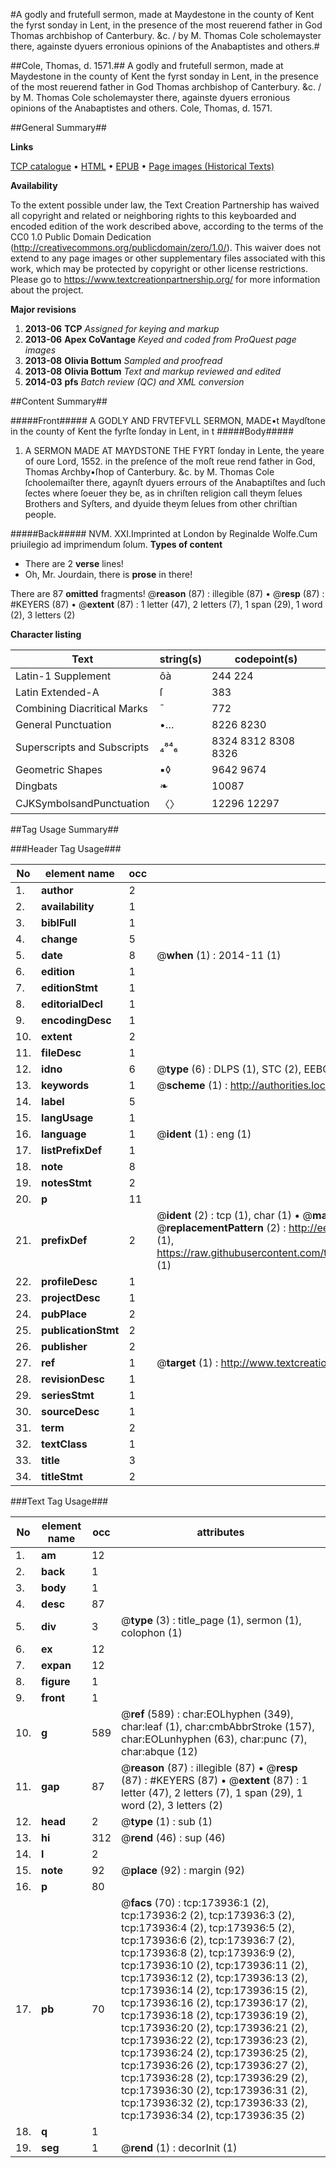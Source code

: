 #A godly and frutefull sermon, made at Maydestone in the county of Kent the fyrst sonday in Lent, in the presence of the most reuerend father in God Thomas archbishop of Canterbury. &c. / by M. Thomas Cole scholemayster there, againste dyuers erronious opinions of the Anabaptistes and others.#

##Cole, Thomas, d. 1571.##
A godly and frutefull sermon, made at Maydestone in the county of Kent the fyrst sonday in Lent, in the presence of the most reuerend father in God Thomas archbishop of Canterbury. &c. / by M. Thomas Cole scholemayster there, againste dyuers erronious opinions of the Anabaptistes and others.
Cole, Thomas, d. 1571.

##General Summary##

**Links**

[TCP catalogue](http://www.ota.ox.ac.uk/tcp/)  • 
[HTML](http://tei.it.ox.ac.uk/tcp/Texts-HTML/free/B01/B01083.html)  • 
[EPUB](http://tei.it.ox.ac.uk/tcp/Texts-EPUB/free/B01/B01083.epub) • 
[Page images (Historical Texts)](https://historicaltexts.jisc.ac.uk/eebo-52633120e)

**Availability**

To the extent possible under law, the Text Creation Partnership has waived all copyright and related or neighboring rights to this keyboarded and encoded edition of the work described above, according to the terms of the CC0 1.0 Public Domain Dedication (http://creativecommons.org/publicdomain/zero/1.0/). This waiver does not extend to any page images or other supplementary files associated with this work, which may be protected by copyright or other license restrictions. Please go to https://www.textcreationpartnership.org/ for more information about the project.

**Major revisions**

1. __2013-06__ __TCP__ *Assigned for keying and markup*
1. __2013-06__ __Apex CoVantage__ *Keyed and coded from ProQuest page images*
1. __2013-08__ __Olivia Bottum__ *Sampled and proofread*
1. __2013-08__ __Olivia Bottum__ *Text and markup reviewed and edited*
1. __2014-03__ __pfs__ *Batch review (QC) and XML conversion*

##Content Summary##

#####Front#####
A GODLY AND FRVTEFVLL SERMON, MADE•t Maydſtone in the county of Kent the fyrſte ſonday in Lent, in t
#####Body#####

1. A SERMON MADE AT MAYDSTONE THE FYRT ſonday in Lente, the yeare of oure Lord, 1552. in the preſence of the moſt reue rend father in God, Thomas Archby•ſhop of Canterbury. &c. by M. Thomas Cole ſchoolemaiſter there, agaynſt dyuers errours of the Anabaptiſtes and ſuch ſectes where ſoeuer they be, as in chriſten religion call theym ſelues Brothers and Syſters, and dyuide theym ſelues from other chriſtian people.

#####Back#####
NVM. XXI.Imprinted at London by Reginalde Wolfe.Cum priuilegio ad imprimendum ſolum.
**Types of content**

  * There are 2 **verse** lines!
  * Oh, Mr. Jourdain, there is **prose** in there!

There are 87 **omitted** fragments! 
 @__reason__ (87) : illegible (87)  •  @__resp__ (87) : #KEYERS (87)  •  @__extent__ (87) : 1 letter (47), 2 letters (7), 1 span (29), 1 word (2), 3 letters (2)

**Character listing**


|Text|string(s)|codepoint(s)|
|---|---|---|
|Latin-1 Supplement|ôà|244 224|
|Latin Extended-A|ſ|383|
|Combining             Diacritical Marks|̄|772|
|General Punctuation|•…|8226 8230|
|Superscripts             and Subscripts|₄⁸⁴₆|8324 8312 8308 8326|
|Geometric Shapes|▪◊|9642 9674|
|Dingbats|❧|10087|
|CJKSymbolsandPunctuation|〈〉|12296 12297|

##Tag Usage Summary##

###Header Tag Usage###

|No|element name|occ|attributes|
|---|---|---|---|
|1.|__author__|2||
|2.|__availability__|1||
|3.|__biblFull__|1||
|4.|__change__|5||
|5.|__date__|8| @__when__ (1) : 2014-11 (1)|
|6.|__edition__|1||
|7.|__editionStmt__|1||
|8.|__editorialDecl__|1||
|9.|__encodingDesc__|1||
|10.|__extent__|2||
|11.|__fileDesc__|1||
|12.|__idno__|6| @__type__ (6) : DLPS (1), STC (2), EEBO-CITATION (1), OCLC (1), VID (1)|
|13.|__keywords__|1| @__scheme__ (1) : http://authorities.loc.gov/ (1)|
|14.|__label__|5||
|15.|__langUsage__|1||
|16.|__language__|1| @__ident__ (1) : eng (1)|
|17.|__listPrefixDef__|1||
|18.|__note__|8||
|19.|__notesStmt__|2||
|20.|__p__|11||
|21.|__prefixDef__|2| @__ident__ (2) : tcp (1), char (1)  •  @__matchPattern__ (2) : ([0-9\-]+):([0-9IVX]+) (1), (.+) (1)  •  @__replacementPattern__ (2) : http://eebo.chadwyck.com/downloadtiff?vid=$1&page=$2 (1), https://raw.githubusercontent.com/textcreationpartnership/Texts/master/tcpchars.xml#$1 (1)|
|22.|__profileDesc__|1||
|23.|__projectDesc__|1||
|24.|__pubPlace__|2||
|25.|__publicationStmt__|2||
|26.|__publisher__|2||
|27.|__ref__|1| @__target__ (1) : http://www.textcreationpartnership.org/docs/. (1)|
|28.|__revisionDesc__|1||
|29.|__seriesStmt__|1||
|30.|__sourceDesc__|1||
|31.|__term__|2||
|32.|__textClass__|1||
|33.|__title__|3||
|34.|__titleStmt__|2||


###Text Tag Usage###

|No|element name|occ|attributes|
|---|---|---|---|
|1.|__am__|12||
|2.|__back__|1||
|3.|__body__|1||
|4.|__desc__|87||
|5.|__div__|3| @__type__ (3) : title_page (1), sermon (1), colophon (1)|
|6.|__ex__|12||
|7.|__expan__|12||
|8.|__figure__|1||
|9.|__front__|1||
|10.|__g__|589| @__ref__ (589) : char:EOLhyphen (349), char:leaf (1), char:cmbAbbrStroke (157), char:EOLunhyphen (63), char:punc (7), char:abque (12)|
|11.|__gap__|87| @__reason__ (87) : illegible (87)  •  @__resp__ (87) : #KEYERS (87)  •  @__extent__ (87) : 1 letter (47), 2 letters (7), 1 span (29), 1 word (2), 3 letters (2)|
|12.|__head__|2| @__type__ (1) : sub (1)|
|13.|__hi__|312| @__rend__ (46) : sup (46)|
|14.|__l__|2||
|15.|__note__|92| @__place__ (92) : margin (92)|
|16.|__p__|80||
|17.|__pb__|70| @__facs__ (70) : tcp:173936:1 (2), tcp:173936:2 (2), tcp:173936:3 (2), tcp:173936:4 (2), tcp:173936:5 (2), tcp:173936:6 (2), tcp:173936:7 (2), tcp:173936:8 (2), tcp:173936:9 (2), tcp:173936:10 (2), tcp:173936:11 (2), tcp:173936:12 (2), tcp:173936:13 (2), tcp:173936:14 (2), tcp:173936:15 (2), tcp:173936:16 (2), tcp:173936:17 (2), tcp:173936:18 (2), tcp:173936:19 (2), tcp:173936:20 (2), tcp:173936:21 (2), tcp:173936:22 (2), tcp:173936:23 (2), tcp:173936:24 (2), tcp:173936:25 (2), tcp:173936:26 (2), tcp:173936:27 (2), tcp:173936:28 (2), tcp:173936:29 (2), tcp:173936:30 (2), tcp:173936:31 (2), tcp:173936:32 (2), tcp:173936:33 (2), tcp:173936:34 (2), tcp:173936:35 (2)|
|18.|__q__|1||
|19.|__seg__|1| @__rend__ (1) : decorInit (1)|
